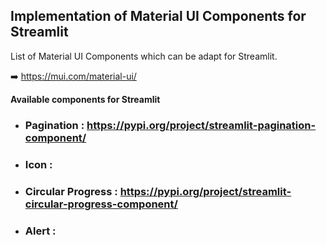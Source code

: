 ## **Implementation of Material UI Components for Streamlit**

List of Material UI Components which can be adapt for Streamlit.

➡️ https://mui.com/material-ui/


**Available components for Streamlit**
- ### Pagination : https://pypi.org/project/streamlit-pagination-component/
- ### Icon :
- ### Circular Progress : https://pypi.org/project/streamlit-circular-progress-component/
- ### Alert :


